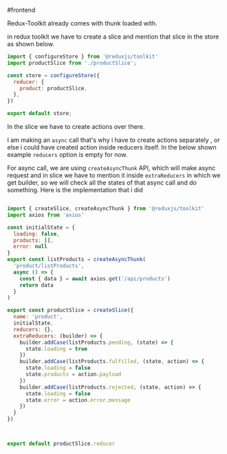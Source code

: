 #frontend 

Redux-Toolkit already comes with thunk loaded with.

in redux toolkit we have to create a slice and mention that slice in the store as shown below.

```js
import { configureStore } from '@reduxjs/toolkit'
import productSlice from './productSlice';

const store = configureStore({
  reducer: {
    product: productSlice,
  },
})

export default store;
```

In the slice we have to create actions over there.

I am making an `async` call that's why i have to create actions separately , or else i could have created action inside reducers itself.
In the below shown example `reducers` option is empty for now.

For async call, we are using `createAsyncThunk` API, which will make async request and in slice we have to mention it inside `extraReducers` in which we get builder, so we will check all the states of that async call and do something. Here is the implementation that i did


```js

import { createSlice, createAsyncThunk } from '@reduxjs/toolkit'
import axios from 'axios'

const initialState = {
  loading: false,
  products: [],
  error: null
}
export const listProducts = createAsyncThunk(
  'product/listProducts',
  async () => {
    const { data } = await axios.get('/api/products')
    return data
  }
)

export const productSlice = createSlice({
  name: 'product',
  initialState,
  reducers: {},
  extraReducers: (builder) => {
    builder.addCase(listProducts.pending, (state) => {
      state.loading = true
    })
    builder.addCase(listProducts.fulfilled, (state, action) => {
      state.loading = false
      state.products = action.payload
    })
    builder.addCase(listProducts.rejected, (state, action) => {
      state.loading = false
      state.error = action.error.message
    })
  }
})



export default productSlice.reducer

```

